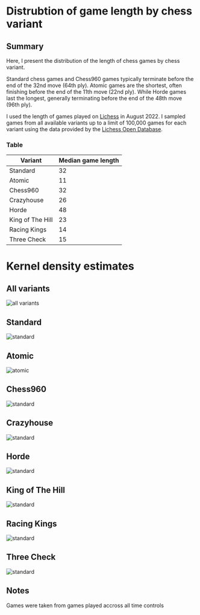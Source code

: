 # Distrubtion of game length by chess variant
## Summary
Here, I present the distribution of the length of chess games by chess variant.

Standard chess games and Chess960 games typically terminate before the end of the 32nd move (64th ply). Atomic games are the shortest, often finishing before the end of the 11th move (22nd ply). While Horde games last the longest, generally terminating before the end of the 48th move (96th ply). 

I used the length of games played on [Lichess](https://lichess.org/) in August 2022. I sampled games from all available variants up to a limit of 100,000 games for each variant using the data provided by the [Lichess Open Database](database.lichess.org).
### Table

| Variant | Median game length |
| ------- | ------------------ |
| Standard | 32 |
| Atomic | 11 |
| Chess960 | 32 |
| Crazyhouse | 26 |
| Horde | 48 |
| King of The Hill | 23 |
| Racing Kings | 14 |
| Three Check | 15 |

# Kernel density estimates
## All variants
![all variants](plots/all.svg)
## Standard
![standard](plots/standard.svg)
## Atomic
![atomic](plots/atomic.svg)
## Chess960
![standard](plots/chess960.svg)
## Crazyhouse
![standard](plots/crazyhouse.svg)
## Horde 
![standard](plots/horde.svg)
## King of The Hill 
![standard](plots/kingOfTheHill.svg)
## Racing Kings
![standard](plots/racingKings.svg)
## Three Check 
![standard](plots/threeCheck.svg)

## Notes
Games were taken from games played accross all time controls
